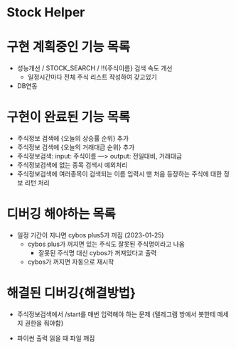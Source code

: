 # Stock Helper

# 구현 계획중인 기능 목록
- 성능개선 / STOCK_SEARCH / !!{주식이름} 검색 속도 개선
  - 일정시간마다 전체 주식 리스트 작성하여 갖고있기
- DB연동

# 구현이 완료된 기능 목록

* 주식정보 검색에 {오늘의 상승률 순위} 추가
* 주식정보 검색에 {오늘의 거래대금 순위} 추가
* 주식정보검색: input: 주식이름 —> output: 전일대비, 거래대금
* 주식정보검색에 없는 종목 검색시 예외처리
* 주식정보검색에 여러종목이 검색되는 이름 입력시 맨 처음 등장하는 주식에 대한 정보 리턴 처리



# 디버깅 해야하는 목록
  - 일정 기간이 지나면 cybos plus5가 꺼짐 (2023-01-25)
    - cybos plus가 꺼지면 있는 주식도 잘못된 주식명이라고 나옴
      - 잘못된 주식명 대신 cybos가 꺼져있다고 출력
    - cybos가 꺼지면 자동으로 재시작
# 해결된 디버깅{해결방법}

* 주식정보검색에서 /start를 매번 입력해야 하는 문제
{텔레그램 방에서 봇한테 메세지 권한을 줘야함}

- 파이썬 출력 읽을 때 파일 깨짐